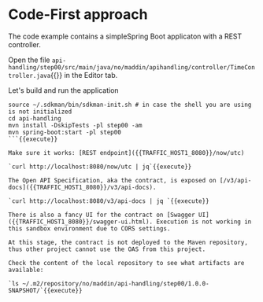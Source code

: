# Code-First approach

The code example contains a simpleSpring Boot applicaton with a REST controller.

Open the file `api-handling/step00/src/main/java/no/maddin/apihandling/controller/TimeController.java`{{}} in
the Editor tab.

Let's build and run the application

```
source ~/.sdkman/bin/sdkman-init.sh # in case the shell you are using is not initialized
cd api-handling
mvn install -DskipTests -pl step00 -am
mvn spring-boot:start -pl step00
```{{execute}}

Make sure it works: [REST endpoint]({{TRAFFIC_HOST1_8080}}/now/utc)

`curl http://localhost:8080/now/utc | jq`{{execute}}

The Open API Specification, aka the contract, is exposed on [/v3/api-docs]({{TRAFFIC_HOST1_8080}}/v3/api-docs).

`curl http://localhost:8080/v3/api-docs | jq `{{execute}}

There is also a fancy UI for the contract on [Swagger UI]({{TRAFFIC_HOST1_8080}}/swagger-ui.html). Execution is not working in this sandbox environment due to CORS settings.

At this stage, the contract is not deployed to the Maven repository, thus other project cannot use the OAS from this project.

Check the content of the local repository to see what artifacts are available:

`ls ~/.m2/repository/no/maddin/api-handling/step00/1.0.0-SNAPSHOT/`{{execute}}